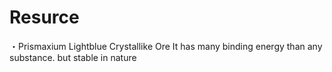 # Resurce
・Prismaxium
Lightblue Crystallike Ore
It has many binding energy than any substance. but stable in nature
